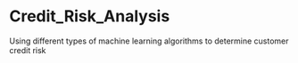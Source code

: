# Credit_Risk_Analysis
Using different types of machine learning algorithms to determine customer credit risk
